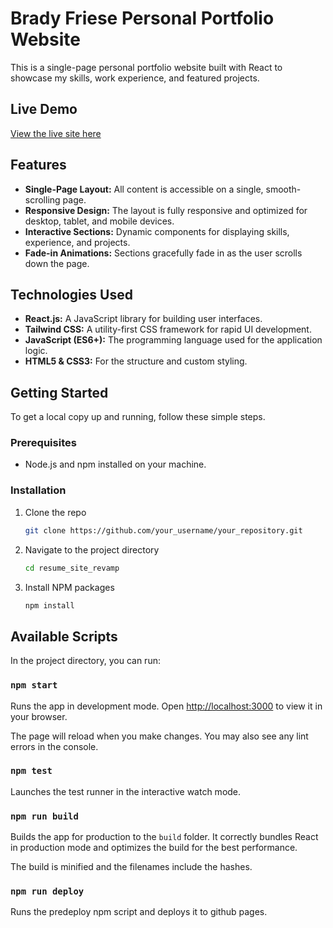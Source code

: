# Brady Friese Personal Portfolio Website

This is a single-page personal portfolio website built with React to showcase my skills, work experience, and featured projects.

## Live Demo

[View the live site here](https://bradyfriese.com)

## Features

-   **Single-Page Layout:** All content is accessible on a single, smooth-scrolling page.
-   **Responsive Design:** The layout is fully responsive and optimized for desktop, tablet, and mobile devices.
-   **Interactive Sections:** Dynamic components for displaying skills, experience, and projects.
-   **Fade-in Animations:** Sections gracefully fade in as the user scrolls down the page.

## Technologies Used

-   **React.js:** A JavaScript library for building user interfaces.
-   **Tailwind CSS:** A utility-first CSS framework for rapid UI development.
-   **JavaScript (ES6+):** The programming language used for the application logic.
-   **HTML5 & CSS3:** For the structure and custom styling.

## Getting Started

To get a local copy up and running, follow these simple steps.

### Prerequisites

-   Node.js and npm installed on your machine.

### Installation

1.  Clone the repo
    ```sh
    git clone https://github.com/your_username/your_repository.git
    ```
2.  Navigate to the project directory
    ```sh
    cd resume_site_revamp
    ```
3.  Install NPM packages
    ```sh
    npm install
    ```

## Available Scripts

In the project directory, you can run:

### `npm start`

Runs the app in development mode. Open [http://localhost:3000](http://localhost:3000) to view it in your browser.

The page will reload when you make changes.
You may also see any lint errors in the console.

### `npm test`

Launches the test runner in the interactive watch mode.

### `npm run build`

Builds the app for production to the `build` folder. It correctly bundles React in production mode and optimizes the build for the best performance.

The build is minified and the filenames include the hashes.

### `npm run deploy`

Runs the predeploy npm script and deploys it to github pages.

